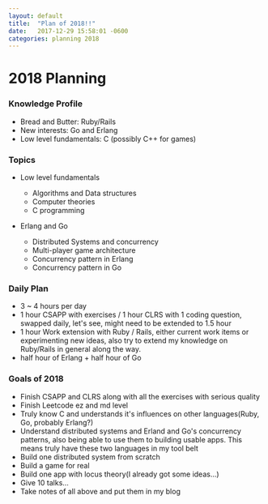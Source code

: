 ```yaml
---
layout: default
title:  "Plan of 2018!!"
date:   2017-12-29 15:58:01 -0600
categories: planning 2018
---
```


# 2018 Planning

### Knowledge Profile
- Bread and Butter: Ruby/Rails
- New interests: Go and Erlang
- Low level fundamentals: C (possibly C++ for games)

### Topics
- Low level fundamentals
  - Algorithms and Data structures
  - Computer theories
  - C programming

- Erlang and Go
  - Distributed Systems and concurrency
  - Multi-player game architecture
  - Concurrency pattern in Erlang
  - Concurrency pattern in Go

### Daily Plan
- 3 ~ 4 hours per day
- 1 hour CSAPP with exercises / 1 hour CLRS with 1 coding question, swapped daily, let's see, might need to be extended to 1.5 hour
- 1 hour Work extension with Ruby / Rails, either current work items or experimenting new ideas, also try to extend my knowledge on Ruby/Rails in general along the way.
- half hour of Erlang + half hour of Go

### Goals of 2018
- Finish CSAPP and CLRS along with all the exercises with serious quality
- Finish Leetcode ez and md level
- Truly know C and understands it's influences on other languages(Ruby, Go, probably Erlang?)
- Understand distributed systems and Erland and Go's concurrency patterns, also being able to use them to building usable apps. This means truly have these two languages in my tool belt
- Build one distributed system from scratch
- Build a game for real
- Build one app with locus theory(I already got some ideas...)
- Give 10 talks...
- Take notes of all above and put them in my blog
